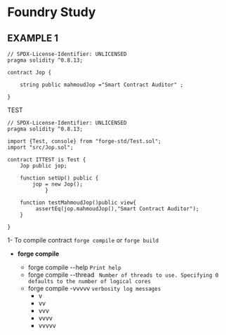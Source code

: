 # Foundry Study
## EXAMPLE 1
```solidity
// SPDX-License-Identifier: UNLICENSED
pragma solidity ^0.8.13;

contract Jop {

    string public mahmoudJop ="Smart Contract Auditor" ;
   
}
```
TEST
```solidity
// SPDX-License-Identifier: UNLICENSED
pragma solidity ^0.8.13;

import {Test, console} from "forge-std/Test.sol";
import "src/Jop.sol";

contract ITTEST is Test {
    Jop public jop;

    function setUp() public {
        jop = new Jop();
            }

    function testMahmoudJop()public view{
         assertEq(jop.mahmoudJop(),"Smart Contract Auditor");
    }   

}
```
1- To compile contract ``` forge compile ```  or ```forge build``` 

- **forge compile**

     - forge compile --help  ```Print help```
     - forge compile --thread ``` Number of threads to use. Specifying 0 defaults to the number of logical cores```
     - forge compile -vvvvv ```verbosity log messages ```
        - v 
        - vv
        - vvv
        - vvvv
        - vvvvv
